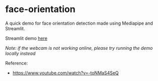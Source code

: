 # face-orientation

A quick demo for face orientation detection made using Mediapipe and Streamlit.

Streamlit demo [here](https://mjaekeltt-face-orientation-app-1nlr09.streamlit.app/)

_Note: if the webcam is not working online, please try running the demo locally instead_ 

Reference:
- https://www.youtube.com/watch?v=-toNMaS4SeQ